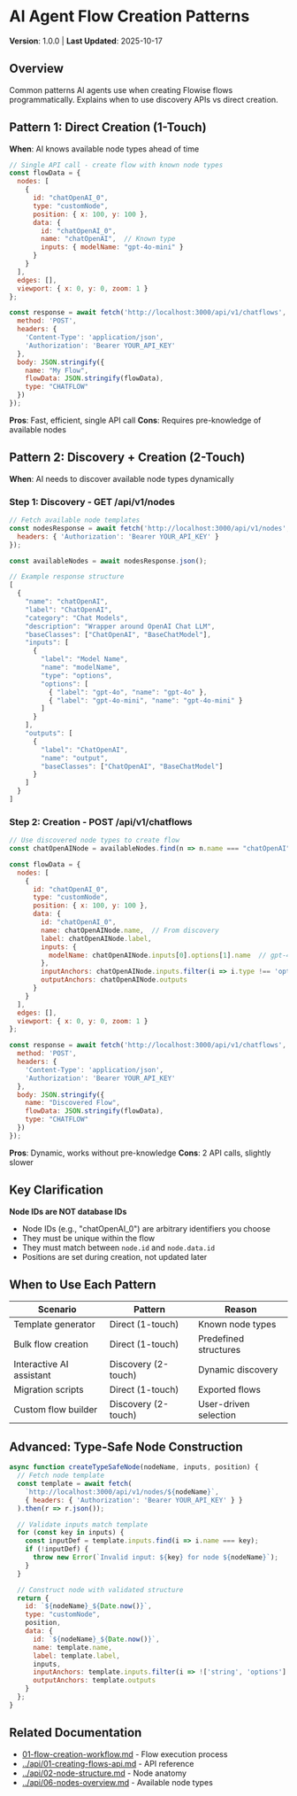# AI Agent Flow Creation Patterns

**Version**: 1.0.0 | **Last Updated**: 2025-10-17

## Overview

Common patterns AI agents use when creating Flowise flows programmatically. Explains when to use discovery APIs vs direct creation.

## Pattern 1: Direct Creation (1-Touch)

**When**: AI knows available node types ahead of time

```javascript
// Single API call - create flow with known node types
const flowData = {
  nodes: [
    {
      id: "chatOpenAI_0",
      type: "customNode",
      position: { x: 100, y: 100 },
      data: {
        id: "chatOpenAI_0",
        name: "chatOpenAI",  // Known type
        inputs: { modelName: "gpt-4o-mini" }
      }
    }
  ],
  edges: [],
  viewport: { x: 0, y: 0, zoom: 1 }
};

const response = await fetch('http://localhost:3000/api/v1/chatflows', {
  method: 'POST',
  headers: {
    'Content-Type': 'application/json',
    'Authorization': 'Bearer YOUR_API_KEY'
  },
  body: JSON.stringify({
    name: "My Flow",
    flowData: JSON.stringify(flowData),
    type: "CHATFLOW"
  })
});
```

**Pros**: Fast, efficient, single API call
**Cons**: Requires pre-knowledge of available nodes

## Pattern 2: Discovery + Creation (2-Touch)

**When**: AI needs to discover available node types dynamically

### Step 1: Discovery - GET /api/v1/nodes

```javascript
// Fetch available node templates
const nodesResponse = await fetch('http://localhost:3000/api/v1/nodes', {
  headers: { 'Authorization': 'Bearer YOUR_API_KEY' }
});

const availableNodes = await nodesResponse.json();

// Example response structure
[
  {
    "name": "chatOpenAI",
    "label": "ChatOpenAI",
    "category": "Chat Models",
    "description": "Wrapper around OpenAI Chat LLM",
    "baseClasses": ["ChatOpenAI", "BaseChatModel"],
    "inputs": [
      {
        "label": "Model Name",
        "name": "modelName",
        "type": "options",
        "options": [
          { "label": "gpt-4o", "name": "gpt-4o" },
          { "label": "gpt-4o-mini", "name": "gpt-4o-mini" }
        ]
      }
    ],
    "outputs": [
      {
        "label": "ChatOpenAI",
        "name": "output",
        "baseClasses": ["ChatOpenAI", "BaseChatModel"]
      }
    ]
  }
]
```

### Step 2: Creation - POST /api/v1/chatflows

```javascript
// Use discovered node types to create flow
const chatOpenAINode = availableNodes.find(n => n.name === "chatOpenAI");

const flowData = {
  nodes: [
    {
      id: "chatOpenAI_0",
      type: "customNode",
      position: { x: 100, y: 100 },
      data: {
        id: "chatOpenAI_0",
        name: chatOpenAINode.name,  // From discovery
        label: chatOpenAINode.label,
        inputs: {
          modelName: chatOpenAINode.inputs[0].options[1].name  // gpt-4o-mini
        },
        inputAnchors: chatOpenAINode.inputs.filter(i => i.type !== 'options'),
        outputAnchors: chatOpenAINode.outputs
      }
    }
  ],
  edges: [],
  viewport: { x: 0, y: 0, zoom: 1 }
};

const response = await fetch('http://localhost:3000/api/v1/chatflows', {
  method: 'POST',
  headers: {
    'Content-Type': 'application/json',
    'Authorization': 'Bearer YOUR_API_KEY'
  },
  body: JSON.stringify({
    name: "Discovered Flow",
    flowData: JSON.stringify(flowData),
    type: "CHATFLOW"
  })
});
```

**Pros**: Dynamic, works without pre-knowledge
**Cons**: 2 API calls, slightly slower

## Key Clarification

**Node IDs are NOT database IDs**

- Node IDs (e.g., "chatOpenAI_0") are arbitrary identifiers you choose
- They must be unique within the flow
- They must match between `node.id` and `node.data.id`
- Positions are set during creation, not updated later

## When to Use Each Pattern

| Scenario | Pattern | Reason |
|----------|---------|--------|
| Template generator | Direct (1-touch) | Known node types |
| Bulk flow creation | Direct (1-touch) | Predefined structures |
| Interactive AI assistant | Discovery (2-touch) | Dynamic discovery |
| Migration scripts | Direct (1-touch) | Exported flows |
| Custom flow builder | Discovery (2-touch) | User-driven selection |

## Advanced: Type-Safe Node Construction

```javascript
async function createTypeSafeNode(nodeName, inputs, position) {
  // Fetch node template
  const template = await fetch(
    `http://localhost:3000/api/v1/nodes/${nodeName}`,
    { headers: { 'Authorization': 'Bearer YOUR_API_KEY' } }
  ).then(r => r.json());

  // Validate inputs match template
  for (const key in inputs) {
    const inputDef = template.inputs.find(i => i.name === key);
    if (!inputDef) {
      throw new Error(`Invalid input: ${key} for node ${nodeName}`);
    }
  }

  // Construct node with validated structure
  return {
    id: `${nodeName}_${Date.now()}`,
    type: "customNode",
    position,
    data: {
      id: `${nodeName}_${Date.now()}`,
      name: template.name,
      label: template.label,
      inputs,
      inputAnchors: template.inputs.filter(i => !['string', 'options'].includes(i.type)),
      outputAnchors: template.outputs
    }
  };
}
```

## Related Documentation

- [01-flow-creation-workflow.md](01-flow-creation-workflow.md) - Flow execution process
- [../api/01-creating-flows-api.md](../api/01-creating-flows-api.md) - API reference
- [../api/02-node-structure.md](../api/02-node-structure.md) - Node anatomy
- [../api/06-nodes-overview.md](../api/06-nodes-overview.md) - Available node types
